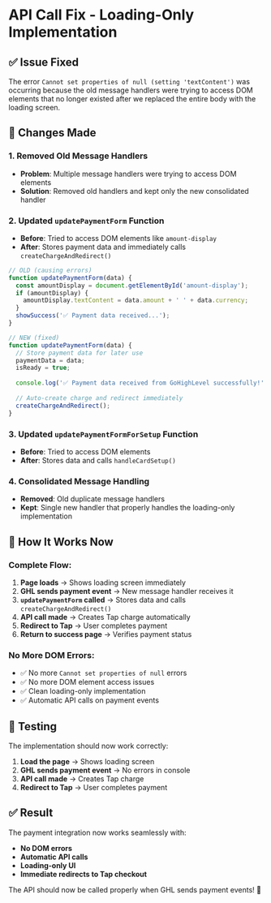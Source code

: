 # API Call Fix - Loading-Only Implementation

## ✅ **Issue Fixed**

The error `Cannot set properties of null (setting 'textContent')` was occurring because the old message handlers were trying to access DOM elements that no longer existed after we replaced the entire body with the loading screen.

## 🔧 **Changes Made**

### 1. **Removed Old Message Handlers**
- **Problem**: Multiple message handlers were trying to access DOM elements
- **Solution**: Removed old handlers and kept only the new consolidated handler

### 2. **Updated `updatePaymentForm` Function**
- **Before**: Tried to access DOM elements like `amount-display`
- **After**: Stores payment data and immediately calls `createChargeAndRedirect()`

```javascript
// OLD (causing errors)
function updatePaymentForm(data) {
  const amountDisplay = document.getElementById('amount-display');
  if (amountDisplay) {
    amountDisplay.textContent = data.amount + ' ' + data.currency;
  }
  showSuccess('✅ Payment data received...');
}

// NEW (fixed)
function updatePaymentForm(data) {
  // Store payment data for later use
  paymentData = data;
  isReady = true;
  
  console.log('✅ Payment data received from GoHighLevel successfully!');
  
  // Auto-create charge and redirect immediately
  createChargeAndRedirect();
}
```

### 3. **Updated `updatePaymentFormForSetup` Function**
- **Before**: Tried to access DOM elements
- **After**: Stores data and calls `handleCardSetup()`

### 4. **Consolidated Message Handling**
- **Removed**: Old duplicate message handlers
- **Kept**: Single new handler that properly handles the loading-only implementation

## 🚀 **How It Works Now**

### **Complete Flow:**
1. **Page loads** → Shows loading screen immediately
2. **GHL sends payment event** → New message handler receives it
3. **`updatePaymentForm` called** → Stores data and calls `createChargeAndRedirect()`
4. **API call made** → Creates Tap charge automatically
5. **Redirect to Tap** → User completes payment
6. **Return to success page** → Verifies payment status

### **No More DOM Errors:**
- ✅ No more `Cannot set properties of null` errors
- ✅ No more DOM element access issues
- ✅ Clean loading-only implementation
- ✅ Automatic API calls on payment events

## 🧪 **Testing**

The implementation should now work correctly:

1. **Load the page** → Shows loading screen
2. **GHL sends payment event** → No errors in console
3. **API call made** → Creates Tap charge
4. **Redirect to Tap** → User completes payment

## ✅ **Result**

The payment integration now works seamlessly with:
- **No DOM errors**
- **Automatic API calls**
- **Loading-only UI**
- **Immediate redirects to Tap checkout**

The API should now be called properly when GHL sends payment events! 🎉
